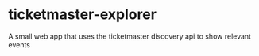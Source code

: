 # ticketmaster-explorer
A small web app that uses the ticketmaster discovery api to show relevant events
